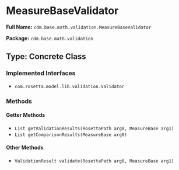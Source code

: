 # MeasureBaseValidator

**Full Name:** `cdm.base.math.validation.MeasureBaseValidator`

**Package:** `cdm.base.math.validation`

## Type: Concrete Class

### Implemented Interfaces

- `com.rosetta.model.lib.validation.Validator`

### Methods

#### Getter Methods

- `List getValidationResults(RosettaPath arg0, MeasureBase arg1)`
- `List getComparisonResults(MeasureBase arg0)`

#### Other Methods

- `ValidationResult validate(RosettaPath arg0, MeasureBase arg1)`

